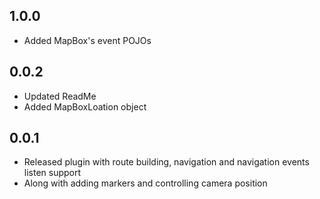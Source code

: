 ## 1.0.0

* Added MapBox's event POJOs

## 0.0.2

* Updated ReadMe
* Added MapBoxLoation object

## 0.0.1

* Released plugin with route building, navigation and navigation events listen support
* Along with adding markers and controlling camera position
